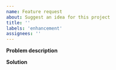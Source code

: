 ```yaml
---
name: Feature request
about: Suggest an idea for this project
title: ''
labels: 'enhancement'
assignees: ''
---
```


**Problem description**
<!-- A clear and concise description of what the problem is. -->

**Solution**
<!-- A clear and concise description of what you want to happen. -->